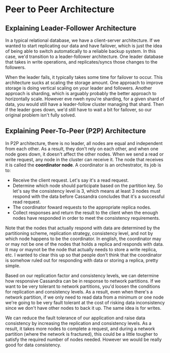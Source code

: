 # Peer to Peer Architecture


## Explaining Leader-Follower Architecture
In a typical relational database, we have a client-server architecture. If we wanted to start replicating our data and have failover, which is just the idea of being able to switch automatically to a reliable backup system. In this case, we'd transition to a leader-follower architecture. One leader database that takes in write operations, and replicates/syncs those changes to the followers.

When the leader fails, it typically takes some time for failover to occur. This architecture sucks at scaling the storage amount. One approach to improve storage is doing vertical scaling on your leader and followers. Another approach is sharding, which is arguably probably the better approach to horizontally scale. However eve nweh nyou're sharding, for a given shard of data, you would still have a leader-follow cluster managing that shard. Then if the leader goes down, we'd still have to wait a bit for failover, so our original problem isn't fully solved.

## Explaining Peer-To-Peer (P2P) Architecture

In P2P architecture, there is no leader, all nodes are equal and independent from each other. As a result, they don't rely on each other, and when one node goes down, it doesn't affect the other nodes. When we send a read or write request, any node in the cluster can receive it. The node that receives it is called the **coordinator node**. A coordinator is an orchestrator, its job is to:
- Receive the client request. Let's say it's a read request.
- Determine which node should participate based on the partition key. So let's say the consistency level is 3, which means at least 3 nodes must respond with the data before Cassandra concludes that it's a successful read request. 
- The coordinator foward requests to the appropriate replica nodes.
- Collect responses and return the result to the client when the enough nodes have responded in order to meet the consistency requirements.

Note that the nodes that actually respond with data are determined by the partitioning scheme, replication strategy, consistency level, and not by which node happens to be the coordinator. In english, the coordinator may or may not be one of the nodes that holds a replica and responds with data. It may or maynot be the node that actually needs to store a write replica, etc. I wanted to clear this up so that people don't think that the coordinator is somehow ruled out for responding with data or storing a replica, pretty simple.

Based on our replication factor and consistency levels, we can determine how responsive Cassandra can be in response to network partitions. If we want to be very tolerant to network partitions, you'd loosen the conditions for replication and consistency levels. As a result, even when there's a network partition, if we only need to read data from a minimum or one node we're going to be very fault tolerant at the cost of risking data inconsistency since we don't have other nodes to back it up. The same idea is for writes.

We can reduce the fault tolerance of our application and raise data consistency by increasing the replication and consistency levels. As a result, it takes more nodes to complete a request, and during a network partition (where the network is fractured), this could be a little tougher to satisfy the required number of nodes needed. However we would be really good for data consistency.
